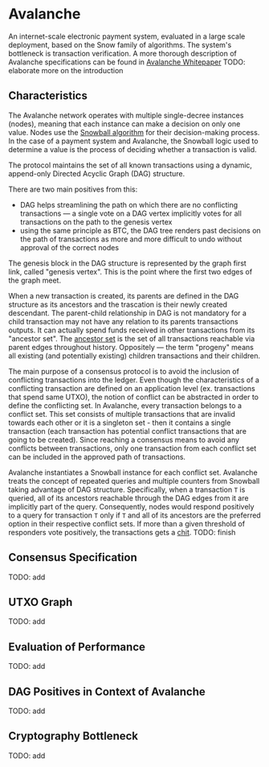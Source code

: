 # Avalanche

An internet-scale electronic payment system, evaluated in a large scale deployment, based on the Snow family of algorithms.
The system's bottleneck is transaction verification.
A more thorough description of Avalanche specifications can be found in [Avalanche Whitepaper](https://assets-global.website-files.com/5d80307810123f5ffbb34d6e/6009805681b416f34dcae012_Avalanche%20Consensus%20Whitepaper.pdf)
TODO: elaborate more on the introduction

## Characteristics

The Avalanche network operates with multiple single-decree instances (nodes), meaning that each instance can make a decision on only one value.
Nodes use the [Snowball algorithm](./concepts.md#Snow-Algorithm-Group-of-Protocols) for their decision-making process.
In the case of a payment system and Avalanche, the Snowball logic used to determine a value is the process of deciding whether a transaction is valid.

The protocol maintains the set of all known transactions using a dynamic, append-only Directed Acyclic Graph (DAG) structure.

There are two main positives from this:

* DAG helps streamlining the path on which there are no conflicting transactions — a single vote on a DAG vertex implicitly votes for all transactions on the path to the genesis vertex
* using the same principle as BTC, the DAG tree renders past decisions on the path of transactions as more and more difficult to undo without approval of the correct nodes

The genesis block in the DAG structure is represented by the graph first link, called "genesis vertex".
This is the point where the first two edges of the graph meet.

When a new transaction is created, its parents are defined in the DAG structure as its ancestors and the trascation is their newly created descendant.
The parent-child relationship in DAG is not mandatory for a child transaction may not have any relation to its parents transactions outputs.
It can actually spend funds received in other transactions from its "ancestor set".
The [ancestor set](../../../glossary.md#Ancestor-Set) is the set of all transactions reachable via parent edges throughout history.
Oppositely — the term "progeny" means all existing (and potentially existing) children transactions and their children.

The main purpose of a consensus protocol is to avoid the inclusion of conflicting transactions into the ledger.
Even though the characteristics of a conflicting transaction are defined on an application level (ex. transactions that spend same UTXO), the notion of conflict can be abstracted in order to define the conflicting set.
In Avalanche, every transaction belongs to a conflict set.
This set consists of multiple transactions that are invalid towards each other or it is a singleton set - then it contains a single transaction (each transaction has potential conflict transactions that are going to be created).
Since reaching a consensus means to avoid any conflicts between transactions, only one transaction from each conflict set can be included in the approved path of transactions.

Avalanche instantiates a Snowball instance for each conflict set.
Avalanche treats the concept of repeated queries and multiple counters from Snowball taking advantage of DAG structure.
Specifically, when a transaction `T` is queried, all of its ancestors reachable through the DAG edges from it are implicitly part of the query.
Consequently, nodes would respond positively to a query for transaction `T` only if `T` and all of its ancestors are the preferred option in their respective conflict sets.
If more than a given threshold of responders vote positively, the transactions gets a [chit](../../../glossary.md#Chit).
TODO: finish

## Consensus Specification

TODO: add

## UTXO Graph

TODO: add

## Evaluation of Performance

TODO: add

## DAG Positives in Context of Avalanche

TODO: add

## Cryptography Bottleneck

TODO: add
